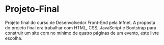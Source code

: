 # Projeto-Final
Projeto final do curso de Desenvolvedor Front-End pela Infnet. A proposta do projeto final era trabalhar com HTML, CSS, JavaScript e Bootstrap para construir um site com no mínimo de quatro páginas de um evento, este livre escolha.
